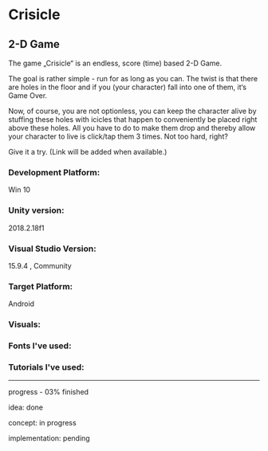 # Crisicle
## 2-D Game

The game  „Crisicle“ is an endless, score (time) based 2-D Game. 

The goal is rather simple - run for as long as you can. The twist is that there are holes in the floor and if you (your character) fall into one of them, it‘s Game Over.

Now, of course, you are not optionless, you can keep the character alive by stuffing these holes with icicles that happen to conveniently be placed right above these holes. All you have to do to make them drop and thereby allow your character to live is click/tap them 3 times. Not too hard, right?

Give it a try. (Link will be added when available.)

### Development Platform:

Win 10

### Unity version:

2018.2.18f1

### Visual Studio Version:

15.9.4 , Community

### Target Platform:

Android

### Visuals:

### Fonts I've used:

### Tutorials I've used:

---

progress - 03% finished

idea: done

concept: in progress

implementation: pending
